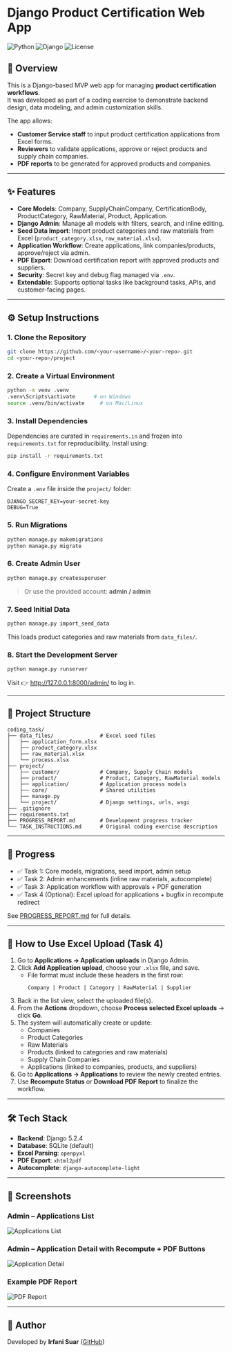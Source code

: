 # Django Product Certification Web App

![Python](https://img.shields.io/badge/python-3.13-blue.svg)
![Django](https://img.shields.io/badge/django-5.2.4-success.svg)
![License](https://img.shields.io/badge/license-MIT-lightgrey.svg)

## 📌 Overview

This is a Django-based MVP web app for managing **product certification workflows**.  
It was developed as part of a coding exercise to demonstrate backend design, data modeling, and admin customization skills.

The app allows:

- **Customer Service staff** to input product certification applications from Excel forms.
- **Reviewers** to validate applications, approve or reject products and supply chain companies.
- **PDF reports** to be generated for approved products and companies.

---

## ✨ Features

- **Core Models**: Company, SupplyChainCompany, CertificationBody, ProductCategory, RawMaterial, Product, Application.
- **Django Admin**: Manage all models with filters, search, and inline editing.
- **Seed Data Import**: Import product categories and raw materials from Excel (`product_category.xlsx`, `raw_material.xlsx`).
- **Application Workflow**: Create applications, link companies/products, approve/reject via admin.
- **PDF Export**: Download certification report with approved products and suppliers.
- **Security**: Secret key and debug flag managed via `.env`.
- **Extendable**: Supports optional tasks like background tasks, APIs, and customer-facing pages.

---

## ⚙️ Setup Instructions

### 1. Clone the Repository

```bash
git clone https://github.com/<your-username>/<your-repo>.git
cd <your-repo>/project
```

### 2. Create a Virtual Environment

```bash
python -m venv .venv
.venv\Scripts\activate      # on Windows
source .venv/bin/activate     # on Mac/Linux
```

### 3. Install Dependencies

Dependencies are curated in `requirements.in` and frozen into `requirements.txt` for reproducibility. Install using:

```bash
pip install -r requirements.txt
```

### 4. Configure Environment Variables

Create a `.env` file inside the `project/` folder:

```env
DJANGO_SECRET_KEY=your-secret-key
DEBUG=True
```

### 5. Run Migrations

```bash
python manage.py makemigrations
python manage.py migrate
```

### 6. Create Admin User

```bash
python manage.py createsuperuser
```

> Or use the provided account: **admin / admin**

### 7. Seed Initial Data

```bash
python manage.py import_seed_data
```

This loads product categories and raw materials from `data_files/`.

### 8. Start the Development Server

```bash
python manage.py runserver
```

Visit 👉 http://127.0.0.1:8000/admin/ to log in.

---

## 📂 Project Structure

```
coding_task/
├── data_files/               # Excel seed files
│   ├── application_form.xlsx
│   ├── product_category.xlsx
│   ├── raw_material.xlsx
│   └── process.xlsx
├── project/
│   ├── customer/             # Company, Supply Chain models
│   ├── product/              # Product, Category, RawMaterial models
│   ├── application/          # Application process models
│   ├── core/                 # Shared utilities
│   ├── manage.py
│   └── project/              # Django settings, urls, wsgi
├── .gitignore
├── requirements.txt
├── PROGRESS_REPORT.md        # Development progress tracker
└── TASK_INSTRUCTIONS.md      # Original coding exercise description
```

---

## 🚀 Progress
- ✅ Task 1: Core models, migrations, seed import, admin setup  
- ✅ Task 2: Admin enhancements (inline raw materials, autocomplete)  
- ✅ Task 3: Application workflow with approvals + PDF generation  
- ✅ Task 4 (Optional): Excel upload for applications + bugfix in recompute redirect  


See [PROGRESS_REPORT.md](PROGRESS_REPORT.md) for full details.

---

## 📑 How to Use Excel Upload (Task 4)

1. Go to **Applications → Application uploads** in Django Admin.  
2. Click **Add Application upload**, choose your `.xlsx` file, and save.  
   - File format must include these headers in the first row:  
     ```
     Company | Product | Category | RawMaterial | Supplier
     ```
3. Back in the list view, select the uploaded file(s).  
4. From the **Actions** dropdown, choose **Process selected Excel uploads** → click **Go**.  
5. The system will automatically create or update:  
   - Companies  
   - Product Categories  
   - Raw Materials  
   - Products (linked to categories and raw materials)  
   - Supply Chain Companies  
   - Applications (linked to companies, products, and suppliers)  
6. Go to **Applications → Applications** to review the newly created entries.  
7. Use **Recompute Status** or **Download PDF Report** to finalize the workflow.

---

## 🛠️ Tech Stack
- **Backend**: Django 5.2.4  
- **Database**: SQLite (default)  
- **Excel Parsing**: `openpyxl`  
- **PDF Export**: `xhtml2pdf`  
- **Autocomplete**: `django-autocomplete-light`

---

## 📸 Screenshots

### Admin – Applications List
![Applications List](project/docs/applications_list.png)

### Admin – Application Detail with Recompute + PDF Buttons
![Application Detail](project/docs/application_detail.png)

### Example PDF Report
![PDF Report](project/docs/pdf_report.png)


---

## 👤 Author
Developed by **Irfani Suar** ([GitHub](https://github.com/isuar))

